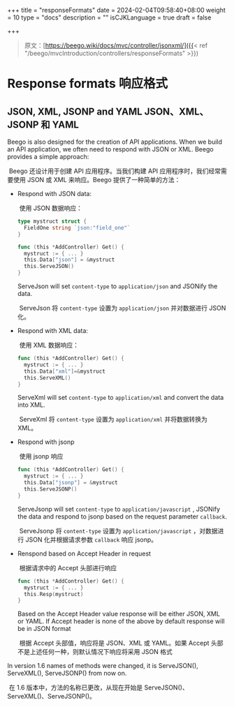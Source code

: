 +++
title = "responseFormats"
date = 2024-02-04T09:58:40+08:00
weight = 10
type = "docs"
description = ""
isCJKLanguage = true
draft = false

+++

> 原文：[https://beego.wiki/docs/mvc/controller/jsonxml/]({{< ref "/beego/mvcIntroduction/controllers/responseFormats" >}})

# Response formats 响应格式



## JSON, XML, JSONP and YAML JSON、XML、JSONP 和 YAML

Beego is also designed for the creation of API applications. When we build an API application, we often need to respond with JSON or XML. Beego provides a simple approach:

​	Beego 还设计用于创建 API 应用程序。当我们构建 API 应用程序时，我们经常需要使用 JSON 或 XML 来响应。Beego 提供了一种简单的方法：

- Respond with JSON data:

  ​	使用 JSON 数据响应：

  ```go
  type mystruct struct {
    FieldOne string `json:"field_one"`
  }
  
  func (this *AddController) Get() {
  	mystruct := { ... }
  	this.Data["json"] = &mystruct
  	this.ServeJSON()
  }
  ```

  ServeJson will set `content-type` to `application/json` and JSONify the data.

  ​	ServeJson 将 `content-type` 设置为 `application/json` 并对数据进行 JSON 化。

- Respond with XML data:

  ​	使用 XML 数据响应：

  ```go
  func (this *AddController) Get() {
  	mystruct := { ... }
  	this.Data["xml"]=&mystruct
  	this.ServeXML()
  }
  ```

  ServeXml will set `content-type` to `application/xml` and convert the data into XML.

  ​	ServeXml 将 `content-type` 设置为 `application/xml` 并将数据转换为 XML。

- Respond with jsonp

  ​	使用 jsonp 响应

  ```go
  func (this *AddController) Get() {
  	mystruct := { ... }
  	this.Data["jsonp"] = &mystruct
  	this.ServeJSONP()
  }
  ```

  ServeJsonp will set `content-type` to `application/javascript` , JSONify the data and respond to jsonp based on the request parameter `callback`.

  ​	ServeJsonp 将 `content-type` 设置为 `application/javascript` ，对数据进行 JSON 化并根据请求参数 `callback` 响应 jsonp。

- Renspond based on Accept Header in request

  ​	根据请求中的 Accept 头部进行响应

  ```go
  func (this *AddController) Get() {
  	mystruct := { ... }
  	this.Resp(mystruct)
  }
  ```

  Based on the Accept Header value response will be either JSON, XML or YAML. If Accept header is none of the above by default response will be in JSON format

  ​	根据 Accept 头部值，响应将是 JSON、XML 或 YAML。如果 Accept 头部不是上述任何一种，则默认情况下响应将采用 JSON 格式

In version 1.6 names of methods were changed, it is ServeJSON(), ServeXML(), ServeJSONP() from now on.

​	在 1.6 版本中，方法的名称已更改，从现在开始是 ServeJSON()、ServeXML()、ServeJSONP()。
